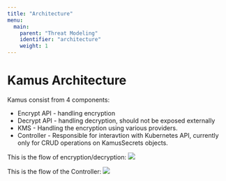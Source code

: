 ```yaml
---
title: "Architecture"
menu:
  main:
    parent: "Threat Modeling"
    identifier: "architecture"
    weight: 1
---
```


# Kamus Architecture
Kamus consist from 4 components:

* Encrypt API - handling encryption
* Decrypt API - handling decryption, should not be exposed externally
* KMS - Handling the encryption using various providers.
* Controller - Responsible for interavtion with Kubernetes API, currently only for CRUD operations on KamusSecrets objects.

This is the flow of encryption/decryption:
<img src="/docs/threatmodeling/images/diagram.png"/>

This is the flow of the Controller:
<img src="/docs/threatmodeling/images/diagram-crd.png"/>
